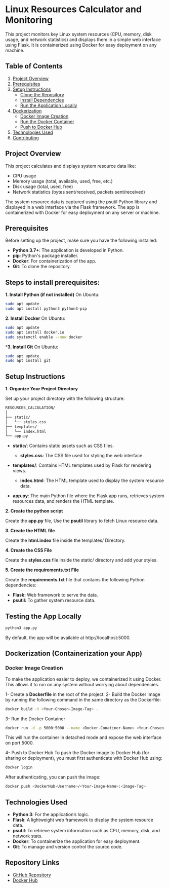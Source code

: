 # Linux Resources Calculator and Monitoring
This project monitors key Linux system resources (CPU, memory, disk usage, and network statistics) and displays them in a simple web interface using Flask. It is containerized using Docker for easy deployment on any machine.

## Table of Contents
1. [Project Overview](#Project-Overview)
2. [Prerequisites](#Prerequisites)
3. [Setup Instructions](#Setup-Instructions)
   - [Clone the Repository](#Clone-the-Repository)
   - [Install Dependencies](#Install-Dependencies)
   - [Run the Application Locally](#Run-the-Application-Locally)
4. [Dockerization](#Dockerization)
   - [Docker Image Creation](#Docker-Image-Creation)
   - [Run the Docker Container](#Run-the-Docker-Container)
   - [Push to Docker Hub](#Push-to-Docker-Hub)
5. [Technologies Used](#Technologies-Used)
6. [Contributing](#Contributing)

## **Project Overview**
This project calculates and displays system resource data like:
 
  - CPU usage
  - Memory usage (total, available, used, free, etc.)
  - Disk usage (total, used, free)
  - Network statistics (bytes sent/received, packets sent/received)

The system resource data is captured using the psutil Python library and displayed in a web interface via the Flask framework. The app is containerized with Docker for easy deployment on any server or machine.


## **Prerequisites**
Before setting up the project, make sure you have the following installed:

  - **Python 3.7+**: The application is developed in Python.
  - **pip**: Python's package installer.
  - **Docker**: For containerization of the app.
  - **Git**: To clone the repository.

## **Steps to install prerequisites:**
**1.  Install Python (if not installed)**
On Ubuntu:
```bash
sudo apt update
sudo apt install python3 python3-pip
```
**2. Install Docker** On Ubuntu:
```bash
sudo apt update
sudo apt install docker.io
sudo systemctl enable --now docker
```
***3. Install Git** On Ubuntu:
```bash
sudo apt update
sudo apt install git
```

## **Setup Instructions**

**1. Organize Your Project Directory**

Set up your project directory with the following structure:
```bash
RESOURCES_CALCULATION/
│
├── static/
│   └── styles.css
├── templates/
│   └── index.html
└── app.py
```
- **static/**: Contains static assets such as CSS files.
  - **styles.css**: The CSS file used for styling the web interface.
  
- **templates/**: Contains HTML templates used by Flask for rendering views.
  - **index.html**: The HTML template used to display the system resource data.

- **app.py**: The main Python file where the Flask app runs, retrieves system resources data, and renders the HTML template.


**2. Create the python script**

Create the **app.py** file, Use the **psutil** library to fetch Linux resource data.

**3. Create the HTML file**

Create the **html.index** file inside the templates/ Directory.

**4. Create the CSS File**

Create the **styles.css** file inside the static/ directory and add your styles.

**5. Create the requirements.txt File**

Create the **requirements.txt** file that contains the following Python dependencies:

- **Flask:** Web framework to serve the data.
- **psutil:** To gather system resource data.

## Testing the App Locally
```bash
python3 app.py
```
By default, the app will be available at http://localhost:5000.


## **Dockerization** (Containerization your App)
### **Docker Image Creation**
To make the application easier to deploy, we containerized it using Docker. This allows it to run on any system without worrying about dependencies.

1- Create a **Dockerfile** in the root of the project.
2- Build the Docker image by running the following command in the same directory as the Dockerfile:

```bash
docker build -t <Your-Chosen-Image-Tag> .
```
3- Run the Docker Container
```bash
docker run -d -p 5000:5000 --name <Docker-Conatiner-Name> <Your-Chosen-Image-Tag>
```
This will run the container in detached mode and expose the web interface on port 5000.

4- Push to Docker Hub
To push the Docker image to Docker Hub (for sharing or deployment), you must first authenticate with Docker Hub using:

```bash
docker login
```
After authenticating, you can push the image:
```bash
docker push <DockerHub-Username>/<Your-Image-Name>:<Image-Tag>
```

## **Technologies Used**
- **Python 3**: For the application’s logic.
- **Flask**: A lightweight web framework to display the system resource data.
- **psutil**: To retrieve system information such as CPU, memory, disk, and network stats.
- **Docker**: To containerize the application for easy deployment.
- **Git**: To manage and version control the source code.

## **Repository Links**
- [GitHub Repository](https://github.com/MaiMHanafi/Linux-Resources-Calculator-Monitoring)
- [Docker Hub](https://hub.docker.com/repository/docker/maihanafi/linux-resource-monitor/general)
